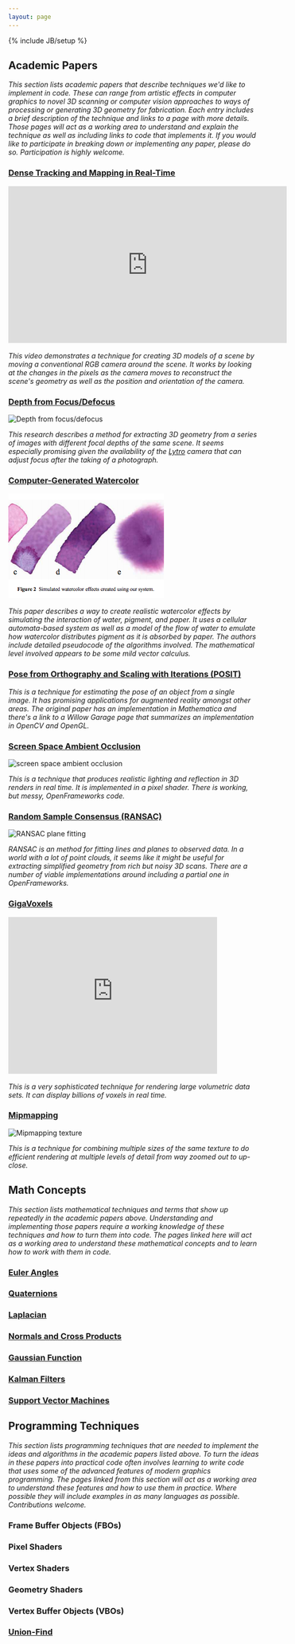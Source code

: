 ```yaml
---
layout: page
---
```

{% include JB/setup %}

## Academic Papers

_This section lists academic papers that describe techniques we'd like to implement in code. These can range from artistic effects in computer graphics to novel 3D scanning or computer vision approaches to ways of processing or generating 3D geometry for fabrication. Each entry includes a brief description of the technique and links to a page with more details. Those pages will act as a working area to understand and explain the technique as well as including links to code that implements it. If you would like to participate in breaking down or implementing any paper, please do so. Participation is highly welcome._

### [Dense Tracking and Mapping in Real-Time](/research/dtam)

<iframe width="560" height="315" src="http://www.youtube.com/embed/Df9WhgibCQA" frameborder="0" allowfullscreen></iframe>

_This video demonstrates a technique for creating 3D models of a scene by moving a conventional RGB camera around the scene. It works by looking at the changes in the pixels as the camera moves to reconstruct the scene's geometry as well as the position and orientation of the camera._

### [Depth from Focus/Defocus](/research/dfd)

![Depth from focus/defocus](http://homepages.inf.ed.ac.uk/rbf/CVonline/LOCAL_COPIES/FAVARO1/geometry.jpg)

_This research describes a method for extracting 3D geometry from a series of images with different focal depths of the same scene. It seems especially promising given the availability of the [Lytro](http://www.lytro.com/) camera that can adjust focus after the taking of a photograph._

### [Computer-Generated Watercolor](/research/watercolor)

![simulated watercolor](/assets/images/simulated_watercolor.png)

_This paper describes a way to create realistic watercolor effects by simulating the interaction of water, pigment, and paper. It uses a cellular automata-based system as well as a model of the flow of water to emulate how watercolor distributes pigment as it is absorbed by paper. The authors include detailed pseudocode of the algorithms involved. The mathematical level involved appears to be some mild vector calculus._

### [Pose from Orthography and Scaling with Iterations (POSIT)](/research/posit)

_This is a technique for estimating the pose of an object from a single image. It has promising applications for augmented reality amongst other areas. The original paper has an implementation in Mathematica and there's a link to a Willow Garage page that summarizes an implementation in OpenCV and OpenGL._

### [Screen Space Ambient Occlusion](/research/ssao)

![screen space ambient occlusion](http://upload.wikimedia.org/wikipedia/commons/8/8b/Screen_space_ambient_occlusion.jpg)

_This is a technique that produces realistic lighting and reflection in 3D renders in real time. It is implemented in a pixel shader. There is working, but messy, OpenFrameworks code._

### [Random Sample Consensus (RANSAC)](/research/ransac)

![RANSAC plane fitting](http://www.mrpt.org/sites/default/files/images/Ransac_example_3D_plane_0.png)

_RANSAC is an method for fitting lines and planes to observed data. In a world with a lot of point clouds, it seems like it might be useful for extracting simplified geometry from rich but noisy 3D scans. There are a number of viable implementations around including a partial one in OpenFrameworks._

### [GigaVoxels](/research/gigavoxels)

<iframe width="420" height="315" src="http://www.youtube.com/embed/HScYuRhgEJw" frameborder="0" allowfullscreen></iframe>

_This is a very sophisticated technique for rendering large volumetric data sets. It can display billions of voxels in real time._

### [Mipmapping](/research/mipmapping)

![Mipmapping texture](http://upload.wikimedia.org/wikipedia/commons/5/5c/MipMap_Example_STS101.jpg)

_This is a technique for combining multiple sizes of the same texture to do efficient rendering at multiple levels of detail from way zoomed out to up-close._

## Math Concepts

_This section lists mathematical techniques and terms that show up repeatedly in the academic papers above. Understanding and implementing those papers require a working knowledge of these techniques and how to turn them into code. The pages linked here will act as a working area to understand these mathematical concepts and to learn how to work with them in code._

### [Euler Angles](/research/euler_angles)

### [Quaternions](/research/quaternions)

### [Laplacian](/research/laplacian)

### [Normals and Cross Products](/research/normals)

### [Gaussian Function](/research/gaussian)

### [Kalman Filters](/research/kalman)

### [Support Vector Machines](http://www.cs.ucf.edu/courses/cap6412/fall2009/papers/Berwick2003.pdf)


## Programming Techniques

_This section lists programming techniques that are needed to implement the ideas and algorithms in the academic papers listed above. To turn the ideas in these papers into practical code often involves learning to write code that uses some of the advanced features of modern graphics programming. The pages linked from this section will act as a working area to understand these features and how to use them in practice. Where possible they will include examples in as many languages as possible. Contributions welcome._

### Frame Buffer Objects (FBOs)

### Pixel Shaders

### Vertex Shaders

### Geometry Shaders

### Vertex Buffer Objects (VBOs)

### [Union-Find](http://www.eecs.wsu.edu/~ananth/CptS223/Lectures/UnionFind.pdf)